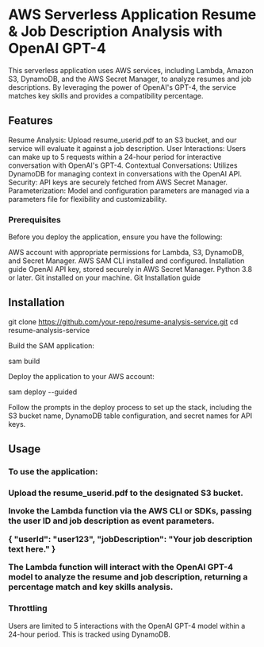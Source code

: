 <h1> AWS Serverless Application Resume & Job Description Analysis with OpenAI GPT-4</h1>

This serverless application uses AWS services, including Lambda, Amazon S3, DynamoDB, and the AWS Secret Manager, to analyze resumes and job descriptions. By leveraging the power of OpenAI's GPT-4, the service matches key skills and provides a compatibility percentage.

<h2>Features</h2>

Resume Analysis: Upload resume_userid.pdf to an S3 bucket, and our service will evaluate it against a job description.
User Interactions: Users can make up to 5 requests within a 24-hour period for interactive conversation with OpenAI's GPT-4.
Contextual Conversations: Utilizes DynamoDB for managing context in conversations with the OpenAI API.
Security: API keys are securely fetched from AWS Secret Manager.
Parameterization: Model and configuration parameters are managed via a parameters file for flexibility and customizability.

<h3>Prerequisites</h3>

Before you deploy the application, ensure you have the following:

AWS account with appropriate permissions for Lambda, S3, DynamoDB, and Secret Manager.
AWS SAM CLI installed and configured. Installation guide
OpenAI API key, stored securely in AWS Secret Manager.
Python 3.8 or later.
Git installed on your machine. Git Installation guide

<h2>Installation</h2>

git clone https://github.com/your-repo/resume-analysis-service.git
cd resume-analysis-service

Build the SAM application:

sam build

Deploy the application to your AWS account:

sam deploy --guided

Follow the prompts in the deploy process to set up the stack, including the S3 bucket name, DynamoDB table configuration, and secret names for API keys.

<h2>Usage</h2>

<h3>To use the application:<h3>

<p>
Upload the resume_userid.pdf to the designated S3 bucket.
<p>
Invoke the Lambda function via the AWS CLI or SDKs, passing the user ID and job description as event parameters.

{
  "userId": "user123",
  "jobDescription": "Your job description text here."
}

The Lambda function will interact with the OpenAI GPT-4 model to analyze the resume and job description, returning a percentage match and key skills analysis.

<h3>Throttling</h3>
Users are limited to 5 interactions with the OpenAI GPT-4 model within a 24-hour period. This is tracked using DynamoDB.

